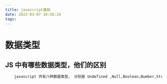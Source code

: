 ```yaml
---
title: javascript基础
date: 2022-03-07 10:58:24
tags:
---
```

# 数据类型

## JS 中有哪些数据类型，他们的区别

``` bash
    javascript 共有八种数据类型， 分别是 Undefined ,Null,Boolean,Number,String, Object, Symbol,BigInt
```